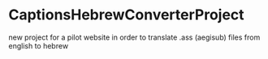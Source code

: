 # CaptionsHebrewConverterProject
new project for a pilot website in order to translate .ass (aegisub) files from english to hebrew
